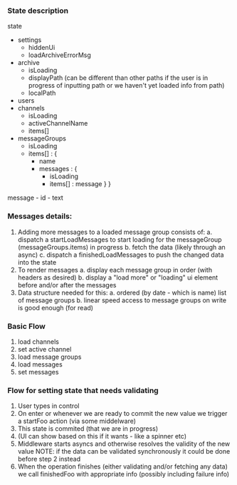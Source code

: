 ### State description

state
- settings
	- hiddenUi
	- loadArchiveErrorMsg
- archive
	- isLoading
	- displayPath (can be different than other paths if the user is in progress of inputting path or we haven't yet loaded info from path)
	- localPath
- users
- channels
	- isLoading
	- activeChannelName
	- items[]
- messageGroups
	- isLoading
	- items[] : {
		- name
		- messages : {
			- isLoading
			- items[] : message
		}
	}

message
	- id
	- text

### Messages details:
1. Adding more messages to a loaded message group consists of:
	a. dispatch a startLoadMessages to start loading for the messageGroup (messageGroups.items) in progress
	b. fetch the data (likely through an async)
	c. dispatch a finishedLoadMessages to push the changed data into the state
2. To render messages
	a. display each message group in order (with headers as desired)
	b. display a "load more" or "loading" ui element before and/or after the messages 
3. Data structure needed for this:
	a. ordered (by date - which is name) list of message groups
	b. linear speed access to message groups on write is good enough (for read)

### Basic Flow
1. load channels
2. set active channel
3. load message groups
4. load messages
5. set messages

### Flow for setting state that needs validating
1. User types in control
2. On enter or whenever we are ready to commit the new value we trigger a startFoo action (via some middelware)
3. This state is commited (that we are in progress)
4. (UI can show based on this if it wants - like a spinner etc)
5. Middleware starts asyncs and otherwise resolves the validity of the new value
NOTE: if the data can be validated synchronously it could be done before step 2 instead
6. When the operation finishes (either validating and/or fetching any data) we call finishedFoo with appropriate info (possibly including failure info)